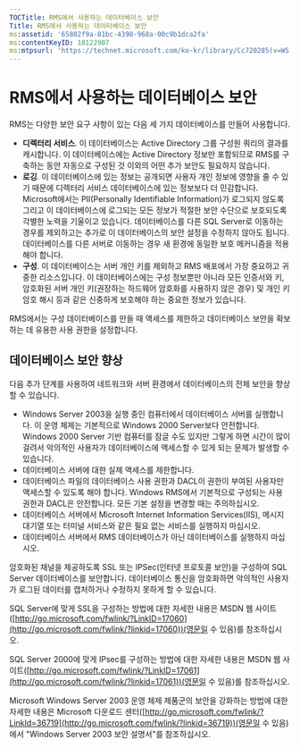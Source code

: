 ```yaml
---
TOCTitle: RMS에서 사용하는 데이터베이스 보안
Title: RMS에서 사용하는 데이터베이스 보안
ms:assetid: '65802f9a-81bc-4398-968a-00c9b1dca2fa'
ms:contentKeyID: 18122907
ms:mtpsurl: 'https://technet.microsoft.com/ko-kr/library/Cc720285(v=WS.10)'
---
```


RMS에서 사용하는 데이터베이스 보안
==================================

RMS는 다양한 보안 요구 사항이 있는 다음 세 가지 데이터베이스를 만들어 사용합니다.

-   **디렉터리 서비스**. 이 데이터베이스는 Active Directory 그룹 구성원 쿼리의 결과를 캐시합니다. 이 데이터베이스에는 Active Directory 정보만 포함되므로 RMS를 구축하는 동안 자동으로 구성된 것 이외의 어떤 추가 보안도 필요하지 않습니다.
-   **로깅**. 이 데이터베이스에 있는 정보는 공개되면 사용자 개인 정보에 영향을 줄 수 있기 때문에 디렉터리 서비스 데이터베이스에 있는 정보보다 더 민감합니다. Microsoft에서는 PII(Personally Identifiable Information)가 로그되지 않도록 그리고 이 데이터베이스에 로그되는 모든 정보가 적절한 보안 수단으로 보호되도록 각별한 노력을 기울이고 있습니다. 데이터베이스를 다른 SQL Server로 이동하는 경우를 제외하고는 추가로 이 데이터베이스의 보안 설정을 수정하지 않아도 됩니다. 데이터베이스를 다른 서버로 이동하는 경우 새 환경에 동일한 보호 메커니즘을 적용해야 합니다.
-   **구성**. 이 데이터베이스는 서버 개인 키를 제외하고 RMS 배포에서 가장 중요하고 귀중한 리소스입니다. 이 데이터베이스에는 구성 정보뿐만 아니라 모든 인증서와 키, 암호화된 서버 개인 키(권장하는 하드웨어 암호화를 사용하지 않은 경우) 및 개인 키 암호 해시 등과 같은 신중하게 보호해야 하는 중요한 정보가 있습니다.

RMS에서는 구성 데이터베이스를 만들 때 액세스를 제한하고 데이터베이스 보안을 확보하는 데 유용한 사용 권한을 설정합니다.

데이터베이스 보안 향상
----------------------

다음 추가 단계를 사용하여 네트워크와 서버 환경에서 데이터베이스의 전체 보안을 향상할 수 있습니다.

-   Windows Server 2003을 실행 중인 컴퓨터에서 데이터베이스 서버를 실행합니다. 이 운영 체제는 기본적으로 Windows 2000 Server보다 안전합니다. Windows 2000 Server 기반 컴퓨터를 잠글 수도 있지만 그렇게 하면 시간이 많이 걸려서 악의적인 사용자가 데이터베이스에 액세스할 수 있게 되는 문제가 발생할 수 있습니다.
-   데이터베이스 서버에 대한 실제 액세스를 제한합니다.
-   데이터베이스 파일의 데이터베이스 사용 권한과 DACL이 권한이 부여된 사용자만 액세스할 수 있도록 해야 합니다. Windows RMS에서 기본적으로 구성되는 사용 권한과 DACL은 안전합니다. 모든 기본 설정을 변경할 때는 주의하십시오.
-   데이터베이스 서버에서 Microsoft Internet Information Services(IIS), 메시지 대기열 또는 터미널 서비스와 같은 필요 없는 서비스를 실행하지 마십시오.
-   데이터베이스 서버에서 RMS 데이터베이스가 아닌 데이터베이스를 실행하지 마십시오.

암호화된 채널을 제공하도록 SSL 또는 IPSec(인터넷 프로토콜 보안)을 구성하여 SQL Server 데이터베이스를 보안합니다. 데이터베이스 통신을 암호화하면 악의적인 사용자가 로그된 데이터를 캡처하거나 수정하지 못하게 할 수 있습니다.

SQL Server에 맞게 SSL을 구성하는 방법에 대한 자세한 내용은 MSDN 웹 사이트([http://go.microsoft.com/fwlink/?LinkID=17060](http://go.microsoft.com/fwlink/?linkid=17060))(영문일 수 있음)를 참조하십시오.

SQL Server 2000에 맞게 IPsec를 구성하는 방법에 대한 자세한 내용은 MSDN 웹 사이트([http://go.microsoft.com/fwlink/?LinkID=17061](http://go.microsoft.com/fwlink/?linkid=17061))(영문일 수 있음)를 참조하십시오.

Microsoft Windows Server 2003 운영 체제 제품군의 보안을 강화하는 방법에 대한 자세한 내용은 Microsoft 다운로드 센터([http://go.microsoft.com/fwlink/?LinkId=36719](http://go.microsoft.com/fwlink/?linkid=36719))(영문일 수 있음)에서 "Windows Server 2003 보안 설명서"를 참조하십시오.

